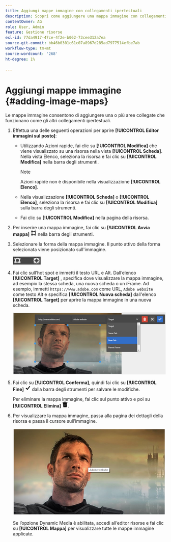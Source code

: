 ```yaml
---
title: Aggiungi mappe immagine con collegamenti ipertestuali
description: Scopri come aggiungere una mappa immagine con collegamenti ipertestuali a un’immagine.
contentOwner: AG
role: User, Admin
feature: Gestione risorse
exl-id: 77da4917-47ce-4f2e-b062-73cee312a7ea
source-git-commit: bb46b0301c61c07a8967d285ad7977514efbe7ab
workflow-type: tm+mt
source-wordcount: '268'
ht-degree: 1%

---
```


# Aggiungi mappe immagine {#adding-image-maps}

Le mappe immagine consentono di aggiungere una o più aree collegate che funzionano come gli altri collegamenti ipertestuali.

1. Effettua una delle seguenti operazioni per aprire **[!UICONTROL Editor immagini sul posto]**:

   * Utilizzando Azioni rapide, fai clic su **[!UICONTROL Modifica]** che viene visualizzato su una risorsa nella vista **[!UICONTROL Scheda]**. Nella vista Elenco, seleziona la risorsa e fai clic su **[!UICONTROL Modifica]** nella barra degli strumenti.

      >[!NOTE]
      >
      >Azioni rapide non è disponibile nella visualizzazione **[!UICONTROL Elenco]**.

   * Nella visualizzazione **[!UICONTROL Scheda]** o **[!UICONTROL Elenco]**, seleziona la risorsa e fai clic su **[!UICONTROL Modifica]** sulla barra degli strumenti.
   * Fai clic su **[!UICONTROL Modifica]** nella pagina della risorsa.

1. Per inserire una mappa immagine, fai clic su **[!UICONTROL Avvia mappa]** ![mappa immagine](assets/do-not-localize/image-map-icon.png) nella barra degli strumenti.
1. Selezionare la forma della mappa immagine. Il punto attivo della forma selezionata viene posizionato sull&#39;immagine.

   ![chlimage_1-422](assets/chlimage_1-422.png)

1. Fai clic sull’hot spot e immetti il testo URL e Alt. Dall’elenco **[!UICONTROL Target]** , specifica dove visualizzare la mappa immagine, ad esempio la stessa scheda, una nuova scheda o un iFrame. Ad esempio, immetti `https://www.adobe.com` come URL, `Adobe website` come testo Alt e specifica **[!UICONTROL Nuova scheda]** dall&#39;elenco **[!UICONTROL Target]** per aprire la mappa immagine in una nuova scheda.

   ![chlimage_1-423](assets/chlimage_1-423.png)

1. Fai clic su **[!UICONTROL Conferma]**, quindi fai clic su **[!UICONTROL Fine]** ![seleziona spunta](assets/do-not-localize/check-ok-done-icon.png) dalla barra degli strumenti per salvare le modifiche.

   Per eliminare la mappa immagine, fai clic sul punto attivo e poi su **[!UICONTROL Elimina]** ![Elimina](assets/do-not-localize/delete-solid-line.png).

1. Per visualizzare la mappa immagine, passa alla pagina dei dettagli della risorsa e passa il cursore sull’immagine.

   ![chlimage_1-426](assets/chlimage_1-426.png)

   Se l’opzione Dynamic Media è abilitata, accedi all’editor risorse e fai clic su **[!UICONTROL Mappa]** per visualizzare tutte le mappe immagine applicate.
